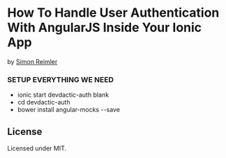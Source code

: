 # How To Handle User Authentication With AngularJS Inside Your Ionic App
by [Simon Reimler](http://devdactic.com/user-auth-angularjs-ionic/)

### SETUP EVERYTHING WE NEED
* ionic start devdactic-auth blank
* cd devdactic-auth
* bower install angular-mocks --save

## License

Licensed under MIT.
